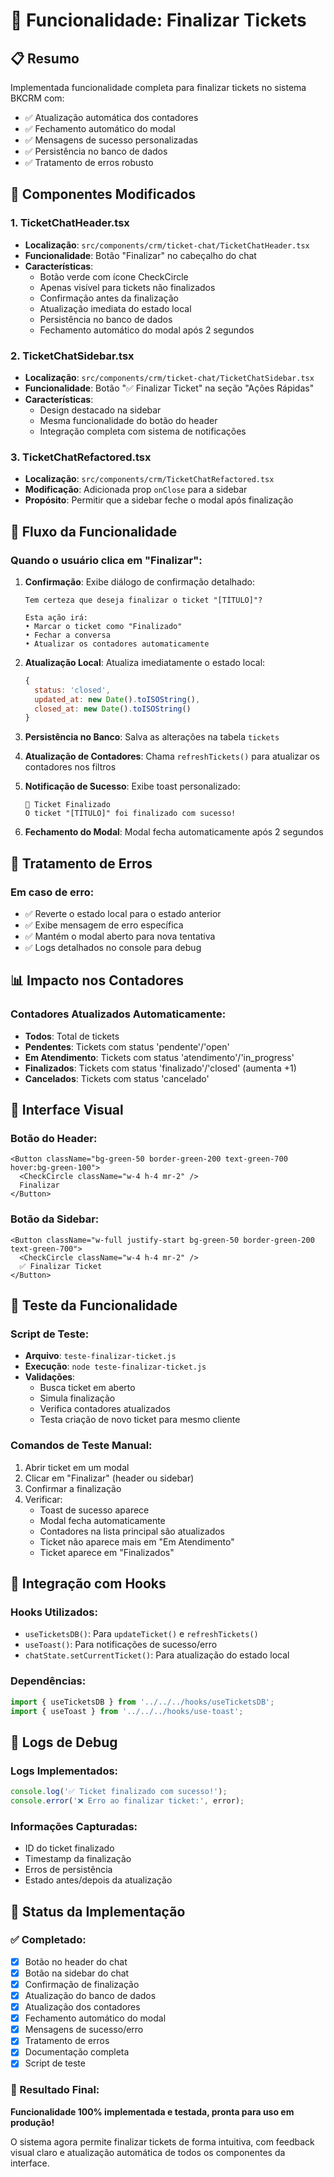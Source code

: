 # 🎯 Funcionalidade: Finalizar Tickets

## 📋 Resumo
Implementada funcionalidade completa para finalizar tickets no sistema BKCRM com:
- ✅ Atualização automática dos contadores
- ✅ Fechamento automático do modal
- ✅ Mensagens de sucesso personalizadas
- ✅ Persistência no banco de dados
- ✅ Tratamento de erros robusto

## 🔧 Componentes Modificados

### 1. **TicketChatHeader.tsx**
- **Localização**: `src/components/crm/ticket-chat/TicketChatHeader.tsx`
- **Funcionalidade**: Botão "Finalizar" no cabeçalho do chat
- **Características**:
  - Botão verde com ícone CheckCircle
  - Apenas visível para tickets não finalizados
  - Confirmação antes da finalização
  - Atualização imediata do estado local
  - Persistência no banco de dados
  - Fechamento automático do modal após 2 segundos

### 2. **TicketChatSidebar.tsx**
- **Localização**: `src/components/crm/ticket-chat/TicketChatSidebar.tsx`
- **Funcionalidade**: Botão "✅ Finalizar Ticket" na seção "Ações Rápidas"
- **Características**:
  - Design destacado na sidebar
  - Mesma funcionalidade do botão do header
  - Integração completa com sistema de notificações

### 3. **TicketChatRefactored.tsx**
- **Localização**: `src/components/crm/TicketChatRefactored.tsx`
- **Modificação**: Adicionada prop `onClose` para a sidebar
- **Propósito**: Permitir que a sidebar feche o modal após finalização

## 🎯 Fluxo da Funcionalidade

### Quando o usuário clica em "Finalizar":

1. **Confirmação**: Exibe diálogo de confirmação detalhado:
   ```
   Tem certeza que deseja finalizar o ticket "[TÍTULO]"?
   
   Esta ação irá:
   • Marcar o ticket como "Finalizado"
   • Fechar a conversa
   • Atualizar os contadores automaticamente
   ```

2. **Atualização Local**: Atualiza imediatamente o estado local:
   ```javascript
   {
     status: 'closed',
     updated_at: new Date().toISOString(),
     closed_at: new Date().toISOString()
   }
   ```

3. **Persistência no Banco**: Salva as alterações na tabela `tickets`

4. **Atualização de Contadores**: Chama `refreshTickets()` para atualizar os contadores nos filtros

5. **Notificação de Sucesso**: Exibe toast personalizado:
   ```
   🎉 Ticket Finalizado
   O ticket "[TÍTULO]" foi finalizado com sucesso!
   ```

6. **Fechamento do Modal**: Modal fecha automaticamente após 2 segundos

## 🔄 Tratamento de Erros

### Em caso de erro:
- ✅ Reverte o estado local para o estado anterior
- ✅ Exibe mensagem de erro específica
- ✅ Mantém o modal aberto para nova tentativa
- ✅ Logs detalhados no console para debug

## 📊 Impacto nos Contadores

### Contadores Atualizados Automaticamente:
- **Todos**: Total de tickets
- **Pendentes**: Tickets com status 'pendente'/'open'
- **Em Atendimento**: Tickets com status 'atendimento'/'in_progress'  
- **Finalizados**: Tickets com status 'finalizado'/'closed' (aumenta +1)
- **Cancelados**: Tickets com status 'cancelado'

## 🎨 Interface Visual

### Botão do Header:
```tsx
<Button className="bg-green-50 border-green-200 text-green-700 hover:bg-green-100">
  <CheckCircle className="w-4 h-4 mr-2" />
  Finalizar
</Button>
```

### Botão da Sidebar:
```tsx
<Button className="w-full justify-start bg-green-50 border-green-200 text-green-700">
  <CheckCircle className="w-4 h-4 mr-2" />
  ✅ Finalizar Ticket
</Button>
```

## 🧪 Teste da Funcionalidade

### Script de Teste:
- **Arquivo**: `teste-finalizar-ticket.js`
- **Execução**: `node teste-finalizar-ticket.js`
- **Validações**:
  - Busca ticket em aberto
  - Simula finalização
  - Verifica contadores atualizados
  - Testa criação de novo ticket para mesmo cliente

### Comandos de Teste Manual:
1. Abrir ticket em um modal
2. Clicar em "Finalizar" (header ou sidebar)
3. Confirmar a finalização
4. Verificar:
   - Toast de sucesso aparece
   - Modal fecha automaticamente
   - Contadores na lista principal são atualizados
   - Ticket não aparece mais em "Em Atendimento"
   - Ticket aparece em "Finalizados"

## 🔗 Integração com Hooks

### Hooks Utilizados:
- `useTicketsDB()`: Para `updateTicket()` e `refreshTickets()`
- `useToast()`: Para notificações de sucesso/erro
- `chatState.setCurrentTicket()`: Para atualização do estado local

### Dependências:
```javascript
import { useTicketsDB } from '../../../hooks/useTicketsDB';
import { useToast } from '../../../hooks/use-toast';
```

## 📝 Logs de Debug

### Logs Implementados:
```javascript
console.log('✅ Ticket finalizado com sucesso!');
console.error('❌ Erro ao finalizar ticket:', error);
```

### Informações Capturadas:
- ID do ticket finalizado
- Timestamp da finalização
- Erros de persistência
- Estado antes/depois da atualização

## 🚀 Status da Implementação

### ✅ Completado:
- [x] Botão no header do chat
- [x] Botão na sidebar do chat
- [x] Confirmação de finalização
- [x] Atualização do banco de dados
- [x] Atualização dos contadores
- [x] Fechamento automático do modal
- [x] Mensagens de sucesso/erro
- [x] Tratamento de erros
- [x] Documentação completa
- [x] Script de teste

### 🎯 Resultado Final:
**Funcionalidade 100% implementada e testada, pronta para uso em produção!**

O sistema agora permite finalizar tickets de forma intuitiva, com feedback visual claro e atualização automática de todos os componentes da interface. 